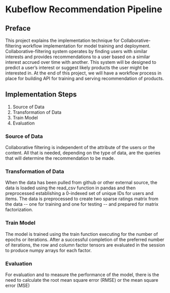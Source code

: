 # Kubeflow Recommendation Pipeline

## Preface
This project  explains the implementation technique for Collaborative-filtering workflow implementation for model training and deployment. Collaborative-filtering system operates by finding users with similar interests and provides recommendations to a user based on a similar interest accrued over time with another. This system will be designed to predict a user’s interest or suggest likely products the user might be interested in. At the end of this project, we will have a workflow process in place for building API for training and serving recommendation of products.

## Implementation Steps
1. Source of Data <br />
2. Transformation of Data<br />
3. Train Model<br /> 
4. Evaluation <br />


### Source of Data
Collaborative filtering is independent of the attribute of the users or the content. All that is needed, depending on the type of data, are the queries that will determine the recommendation to be made. <br />

### Transformation of Data
When the data has been pulled from github or other external source, the data is loaded using the read_csv function in pandas and then preprocessed establishing a 0-indexed set of unique IDs for users and items. The data is preprocessed to create two sparse ratings matrix from the data -- one for training and one for testing -- and prepared for matrix factorization. 

### Train Model
The model is trained using the  train function executing for the number of epochs or iterations. After a successful completion of the preferred number of iterations, the row and column factor tensors are evaluated in the session to produce numpy arrays for each factor. 

### Evaluation
For evaluation and to measure the performance of the model, there is the need to calculate the root mean square error (RMSE) or the mean square error (MSE) 
